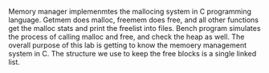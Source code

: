 Memory manager implemenmtes the mallocing system in C programming language.
Getmem does malloc, freemem does free, and all other functions get the malloc stats and print the freelist into files.
Bench program simulates the process of calling malloc and free, and check the heap as well.
The overall purpose of this lab is getting to know the memoery management system in C. 
The structure we use to keep the free blocks is a single linked list.

